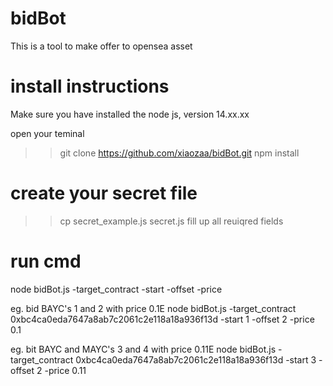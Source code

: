 # bidBot 
This is a tool to make offer to opensea asset

# install instructions
Make sure you have installed the node js, version 14.xx.xx

open your teminal

>>git clone https://github.com/xiaozaa/bidBot.git
>>npm install

# create your secret file
>> cp secret_example.js secret.js
fill up all reuiqred fields

# run cmd
node bidBot.js -target_contract <your target contracts> -start <start point> -offset <how many nft you want to bid> -price <bid price>

eg. bid BAYC's 1 and 2 with price 0.1E
node bidBot.js -target_contract 0xbc4ca0eda7647a8ab7c2061c2e118a18a936f13d -start 1 -offset 2 -price 0.1

eg. bit BAYC and MAYC's 3 and 4 with price 0.11E
node bidBot.js -target_contract 0xbc4ca0eda7647a8ab7c2061c2e118a18a936f13d -start 3 -offset 2 -price 0.11
